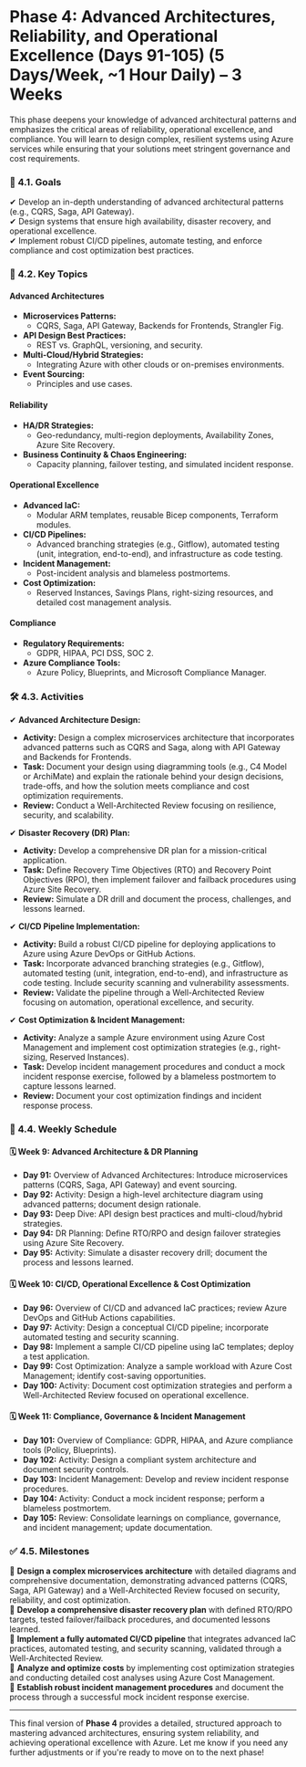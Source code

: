 # Phase 4: Advanced Architectures, Reliability, and Operational Excellence (Days 91-105) (5 Days/Week, ~1 Hour Daily) – 3 Weeks

This phase deepens your knowledge of advanced architectural patterns and emphasizes the critical areas of reliability, operational excellence, and compliance. You will learn to design complex, resilient systems using Azure services while ensuring that your solutions meet stringent governance and cost requirements.

### 🎯 4.1. Goals

✔ Develop an in-depth understanding of advanced architectural patterns (e.g., CQRS, Saga, API Gateway).  
✔ Design systems that ensure high availability, disaster recovery, and operational excellence.  
✔ Implement robust CI/CD pipelines, automate testing, and enforce compliance and cost optimization best practices.

### 📌 4.2. Key Topics

#### Advanced Architectures

- **Microservices Patterns:**
  - CQRS, Saga, API Gateway, Backends for Frontends, Strangler Fig.
- **API Design Best Practices:**
  - REST vs. GraphQL, versioning, and security.
- **Multi-Cloud/Hybrid Strategies:**
  - Integrating Azure with other clouds or on-premises environments.
- **Event Sourcing:**
  - Principles and use cases.

#### Reliability

- **HA/DR Strategies:**
  - Geo-redundancy, multi-region deployments, Availability Zones, Azure Site Recovery.
- **Business Continuity & Chaos Engineering:**
  - Capacity planning, failover testing, and simulated incident response.

#### Operational Excellence

- **Advanced IaC:**
  - Modular ARM templates, reusable Bicep components, Terraform modules.
- **CI/CD Pipelines:**
  - Advanced branching strategies (e.g., Gitflow), automated testing (unit, integration, end-to-end), and infrastructure as code testing.
- **Incident Management:**
  - Post-incident analysis and blameless postmortems.
- **Cost Optimization:**
  - Reserved Instances, Savings Plans, right-sizing resources, and detailed cost management analysis.

#### Compliance

- **Regulatory Requirements:**
  - GDPR, HIPAA, PCI DSS, SOC 2.
- **Azure Compliance Tools:**
  - Azure Policy, Blueprints, and Microsoft Compliance Manager.

### 🛠️ 4.3. Activities

✔ **Advanced Architecture Design:**

- **Activity:** Design a complex microservices architecture that incorporates advanced patterns such as CQRS and Saga, along with API Gateway and Backends for Frontends.
- **Task:** Document your design using diagramming tools (e.g., C4 Model or ArchiMate) and explain the rationale behind your design decisions, trade-offs, and how the solution meets compliance and cost optimization requirements.
- **Review:** Conduct a Well-Architected Review focusing on resilience, security, and scalability.

✔ **Disaster Recovery (DR) Plan:**

- **Activity:** Develop a comprehensive DR plan for a mission-critical application.
- **Task:** Define Recovery Time Objectives (RTO) and Recovery Point Objectives (RPO), then implement failover and failback procedures using Azure Site Recovery.
- **Review:** Simulate a DR drill and document the process, challenges, and lessons learned.

✔ **CI/CD Pipeline Implementation:**

- **Activity:** Build a robust CI/CD pipeline for deploying applications to Azure using Azure DevOps or GitHub Actions.
- **Task:** Incorporate advanced branching strategies (e.g., Gitflow), automated testing (unit, integration, end-to-end), and infrastructure as code testing. Include security scanning and vulnerability assessments.
- **Review:** Validate the pipeline through a Well-Architected Review focusing on automation, operational excellence, and security.

✔ **Cost Optimization & Incident Management:**

- **Activity:** Analyze a sample Azure environment using Azure Cost Management and implement cost optimization strategies (e.g., right-sizing, Reserved Instances).
- **Task:** Develop incident management procedures and conduct a mock incident response exercise, followed by a blameless postmortem to capture lessons learned.
- **Review:** Document your cost optimization findings and incident response process.

### 📆 4.4. Weekly Schedule

#### 🗓️ Week 9: Advanced Architecture & DR Planning

- **Day 91:** Overview of Advanced Architectures: Introduce microservices patterns (CQRS, Saga, API Gateway) and event sourcing.
- **Day 92:** Activity: Design a high-level architecture diagram using advanced patterns; document design rationale.
- **Day 93:** Deep Dive: API design best practices and multi-cloud/hybrid strategies.
- **Day 94:** DR Planning: Define RTO/RPO and design failover strategies using Azure Site Recovery.
- **Day 95:** Activity: Simulate a disaster recovery drill; document the process and lessons learned.

#### 🗓️ Week 10: CI/CD, Operational Excellence & Cost Optimization

- **Day 96:** Overview of CI/CD and advanced IaC practices; review Azure DevOps and GitHub Actions capabilities.
- **Day 97:** Activity: Design a conceptual CI/CD pipeline; incorporate automated testing and security scanning.
- **Day 98:** Implement a sample CI/CD pipeline using IaC templates; deploy a test application.
- **Day 99:** Cost Optimization: Analyze a sample workload with Azure Cost Management; identify cost-saving opportunities.
- **Day 100:** Activity: Document cost optimization strategies and perform a Well-Architected Review focused on operational excellence.

#### 🗓️ Week 11: Compliance, Governance & Incident Management

- **Day 101:** Overview of Compliance: GDPR, HIPAA, and Azure compliance tools (Policy, Blueprints).
- **Day 102:** Activity: Design a compliant system architecture and document security controls.
- **Day 103:** Incident Management: Develop and review incident response procedures.
- **Day 104:** Activity: Conduct a mock incident response; perform a blameless postmortem.
- **Day 105:** Review: Consolidate learnings on compliance, governance, and incident management; update documentation.

### ✅ 4.5. Milestones

🔹 **Design a complex microservices architecture** with detailed diagrams and comprehensive documentation, demonstrating advanced patterns (CQRS, Saga, API Gateway) and a Well-Architected Review focused on security, reliability, and cost optimization.  
🔹 **Develop a comprehensive disaster recovery plan** with defined RTO/RPO targets, tested failover/failback procedures, and documented lessons learned.  
🔹 **Implement a fully automated CI/CD pipeline** that integrates advanced IaC practices, automated testing, and security scanning, validated through a Well-Architected Review.  
🔹 **Analyze and optimize costs** by implementing cost optimization strategies and conducting detailed cost analyses using Azure Cost Management.  
🔹 **Establish robust incident management procedures** and document the process through a successful mock incident response exercise.

---

This final version of **Phase 4** provides a detailed, structured approach to mastering advanced architectures, ensuring system reliability, and achieving operational excellence with Azure. Let me know if you need any further adjustments or if you're ready to move on to the next phase!
